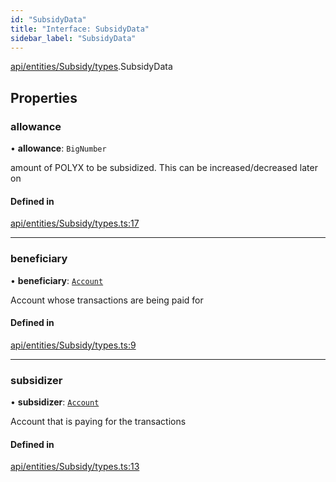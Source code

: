 ```yaml
---
id: "SubsidyData"
title: "Interface: SubsidyData"
sidebar_label: "SubsidyData"
---
```


[api/entities/Subsidy/types](../../../../../../modules/API/Entities/Subsidy/Types/Types.md).SubsidyData

## Properties

### allowance

• **allowance**: `BigNumber`

amount of POLYX to be subsidized. This can be increased/decreased later on

#### Defined in

[api/entities/Subsidy/types.ts:17](https://github.com/PolymeshAssociation/polymesh-sdk/blob/995f17653/src/api/entities/Subsidy/types.ts#L17)

___

### beneficiary

• **beneficiary**: [`Account`](../../../../../../classes/API/Entities/Account/Account.md)

Account whose transactions are being paid for

#### Defined in

[api/entities/Subsidy/types.ts:9](https://github.com/PolymeshAssociation/polymesh-sdk/blob/995f17653/src/api/entities/Subsidy/types.ts#L9)

___

### subsidizer

• **subsidizer**: [`Account`](../../../../../../classes/API/Entities/Account/Account.md)

Account that is paying for the transactions

#### Defined in

[api/entities/Subsidy/types.ts:13](https://github.com/PolymeshAssociation/polymesh-sdk/blob/995f17653/src/api/entities/Subsidy/types.ts#L13)

